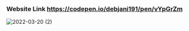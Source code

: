 ### Website Link https://codepen.io/debjani191/pen/vYpGrZm
![2022-03-20 (2)](https://user-images.githubusercontent.com/67143143/159170849-43971d25-d6e7-42f4-b15d-96e0f5a6a232.png)
